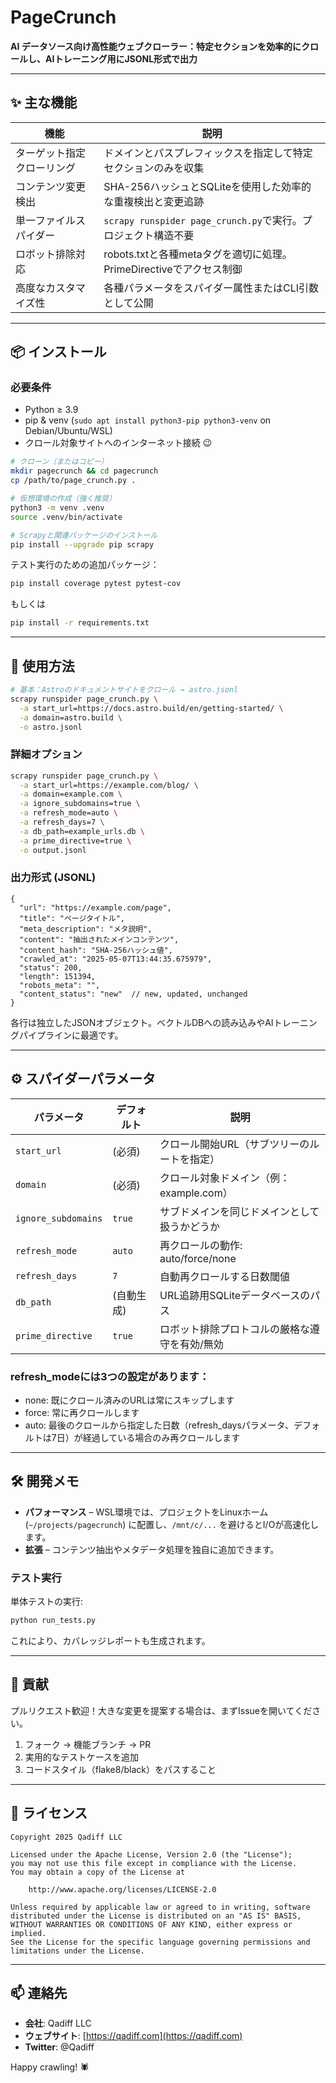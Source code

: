 # PageCrunch

**AI データソース向け高性能ウェブクローラー：特定セクションを効率的にクロールし、AIトレーニング用にJSONL形式で出力**

---

## ✨ 主な機能

| 機能                | 説明                                                                      |
|---------------------|---------------------------------------------------------------------------|
| ターゲット指定クローリング | ドメインとパスプレフィックスを指定して特定セクションのみを収集                 |
| コンテンツ変更検出     | SHA-256ハッシュとSQLiteを使用した効率的な重複検出と変更追跡                    |
| 単一ファイルスパイダー  | `scrapy runspider page_crunch.py`で実行。プロジェクト構造不要                 |
| ロボット排除対応    | robots.txtと各種metaタグを適切に処理。PrimeDirectiveでアクセス制御               |
| 高度なカスタマイズ性   | 各種パラメータをスパイダー属性またはCLI引数として公開                          |

---

## 📦 インストール

### 必要条件

* Python ≥ 3.9
* pip & venv (`sudo apt install python3-pip python3-venv` on Debian/Ubuntu/WSL)
* クロール対象サイトへのインターネット接続 😉

```bash
# クローン（またはコピー）
mkdir pagecrunch && cd pagecrunch
cp /path/to/page_crunch.py .

# 仮想環境の作成（強く推奨）
python3 -m venv .venv
source .venv/bin/activate

# Scrapyと関連パッケージのインストール
pip install --upgrade pip scrapy
```

テスト実行のための追加パッケージ：

```bash
pip install coverage pytest pytest-cov
```

もしくは

```bash
pip install -r requirements.txt
```

---

## 🚀 使用方法

```bash
# 基本：Astroのドキュメントサイトをクロール → astro.jsonl
scrapy runspider page_crunch.py \
  -a start_url=https://docs.astro.build/en/getting-started/ \
  -a domain=astro.build \
  -o astro.jsonl
```

### 詳細オプション

```bash
scrapy runspider page_crunch.py \
  -a start_url=https://example.com/blog/ \
  -a domain=example.com \
  -a ignore_subdomains=true \
  -a refresh_mode=auto \
  -a refresh_days=7 \
  -a db_path=example_urls.db \
  -a prime_directive=true \
  -o output.jsonl
```

### 出力形式 (JSONL)

```jsonc
{
  "url": "https://example.com/page",
  "title": "ページタイトル",
  "meta_description": "メタ説明",
  "content": "抽出されたメインコンテンツ",
  "content_hash": "SHA-256ハッシュ値",
  "crawled_at": "2025-05-07T13:44:35.675979",
  "status": 200,
  "length": 151394,
  "robots_meta": "",
  "content_status": "new"  // new, updated, unchanged
}
```

各行は独立したJSONオブジェクト。ベクトルDBへの読み込みやAIトレーニングパイプラインに最適です。

---

## ⚙️ スパイダーパラメータ

| パラメータ         | デフォルト      | 説明                                                     |
|-------------------|----------------|----------------------------------------------------------|
| `start_url`       | (必須)          | クロール開始URL（サブツリーのルートを指定）                |
| `domain`          | (必須)          | クロール対象ドメイン（例：example.com）                   |
| `ignore_subdomains` | `true`         | サブドメインを同じドメインとして扱うかどうか              |
| `refresh_mode`    | `auto`         | 再クロールの動作: auto/force/none                         |
| `refresh_days`    | `7`            | 自動再クロールする日数閾値                                |
| `db_path`         | (自動生成)      | URL追跡用SQLiteデータベースのパス                         |
| `prime_directive` | `true`         | ロボット排除プロトコルの厳格な遵守を有効/無効             |

### refresh_modeには3つの設定があります：

- none: 既にクロール済みのURLは常にスキップします
- force: 常に再クロールします
- auto: 最後のクロールから指定した日数（refresh_daysパラメータ、デフォルトは7日）が経過している場合のみ再クロールします

---

## 🛠 開発メモ

* **パフォーマンス** – WSL環境では、プロジェクトをLinuxホーム (`~/projects/pagecrunch`) に配置し、`/mnt/c/...` を避けるとI/Oが高速化します。
* **拡張** – コンテンツ抽出やメタデータ処理を独自に追加できます。

### テスト実行

単体テストの実行:

```bash
python run_tests.py
```

これにより、カバレッジレポートも生成されます。

---

## 🤝 貢献

プルリクエスト歓迎！大きな変更を提案する場合は、まずIssueを開いてください。

1. フォーク → 機能ブランチ → PR
2. 実用的なテストケースを追加
3. コードスタイル（flake8/black）をパスすること

---

## 📄 ライセンス

```
Copyright 2025 Qadiff LLC

Licensed under the Apache License, Version 2.0 (the "License");
you may not use this file except in compliance with the License.
You may obtain a copy of the License at

    http://www.apache.org/licenses/LICENSE-2.0

Unless required by applicable law or agreed to in writing, software
distributed under the License is distributed on an "AS IS" BASIS,
WITHOUT WARRANTIES OR CONDITIONS OF ANY KIND, either express or implied.
See the License for the specific language governing permissions and
limitations under the License.
```

---

## 📫 連絡先

* **会社**: Qadiff LLC
* **ウェブサイト**: [https://qadiff.com](https://qadiff.com)
* **Twitter**: @Qadiff

Happy crawling! 🕷️
